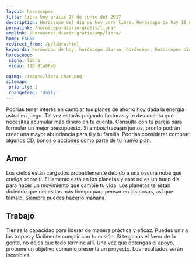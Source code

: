 ```yaml
---
layout: horoscopos
title: libra hoy gratis 18 de junio del 2017 
description: Horóscopo del dia de hoy para libra. Horoscopo de hoy 18 de junio del 2017. Las predicciones de amor, trabajo, vida personal gratis.
permalink: /horoscopo-diario-gratis/libra/
amplink: /horoscopo-diario-gratis/amp/libra/
home: FALSE
redirect_from: /p/libra.html
keywords: horóscopo de hoy, horóscopo diario, horóscopo, horoscopos diarios gratis del dia de hoy, horóscopo diario gratis,horóscopo 2017, horóscopo esperanza gracia, horoscopo libra hoy, horoscop, horóscopos gratis, horoscopo libra, horoscopo libra 2017, Tarot, Astrologia, Zodíaco, libra, horoscopo gratis
horoscopo:
 signo: libra
 video: fIQr8ta0ReQ

ogimg: /images/libra_char.png
sitemap:
 priority: 1
 changefreq: 'daily'
---
```



Podrías tener interés en cambiar tus planes de ahorro hoy dada la energía astral en juego. Tal vez estarás pagando facturas y te des cuenta que necesitas acumular más dinero en tu cuenta. Consulta con tu pareja para formular un mejor presupuesto. Si ambos trabajan juntos, pronto podrán crear una mayor abundancia para ti y tu familia. Podrías considerar comprar algunos CD, bonos o acciones como parte de tu nuevo plan.

## Amor

Los cielos están cargados probablemente debido a una oscura nube que cuelga sobre ti. El lamento está en los planetas y este no es un buen día para hacer un movimiento que cambie tu vida. Los planetas te están diciendo que necesitas más tiempo para pensar en las cosas, así que tómalo. Siempre puedes hacerlo mañana.

## Trabajo

Tienes la capacidad para liderar de manera práctica y eficaz. Puedes unir a las tropas y fácilmente cumplir con tu misión. Si te ganas el favor de la gente, no dejes que todo termine allí. Una vez que obtengas el apoyo, propone un objetivo común o presenta un proyecto. Los resultados serán increíbles.